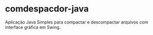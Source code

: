 # comdespacdor-java
Aplicação Java Simples para compactar e descompactar arquivos com interface gráfica em Swing.
